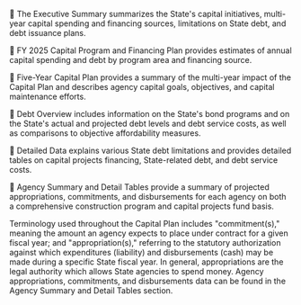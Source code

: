  The Executive Summary summarizes the State's capital initiatives, multi-year capital spending and financing sources, limitations on State debt, and debt issuance plans.

 FY 2025 Capital Program and Financing Plan provides estimates of annual capital spending and debt by program area and financing source.

 Five-Year Capital Plan provides a summary of the multi-year impact of the Capital Plan and describes agency capital goals, objectives, and capital maintenance efforts.

 Debt Overview includes information on the State's bond programs and on the State's actual and projected debt levels and debt service costs, as well as comparisons to objective affordability measures.

 Detailed Data explains various State debt limitations and provides detailed tables on capital projects financing, State-related debt, and debt service costs.

 Agency Summary and Detail Tables provide a summary of projected appropriations, commitments, and disbursements for each agency on both a comprehensive construction program and capital projects fund basis.

Terminology used throughout the Capital Plan includes "commitment(s)," meaning the amount an agency expects to place under contract for a given fiscal year; and "appropriation(s)," referring to the statutory authorization against which expenditures (liability) and disbursements (cash) may be made during a specific State fiscal year. In general, appropriations are the legal authority which allows State agencies to spend money. Agency appropriations, commitments, and disbursements data can be found in the Agency Summary and Detail Tables section.
